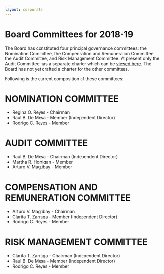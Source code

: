 ```yaml
---
layout: corporate
---
```


Board Committees for 2018-19
====

The Board has constituted four principal governance committees:  the Nomination Committee, the Compensation and Remuneration Committee, the Audit Committee, and Risk Management Committee.  At present only the Audit Committee has a separate charter which can be <a href="https://drive.google.com/file/d/0B19lvllezMF1RmVweWhpY280VTQ/view?usp=sharing" target="_new">viewed here</a>.  The Board has not yet crafted a charter for the other committees.

Following is the current composition of these committees:

NOMINATION COMMITTEE
====
- Regina O. Reyes			-  Chairman
- Raul B. De Mesa 		-  Member (Independent Director)
- Rodrigo C. Reyes				-  Member


AUDIT COMMITTEE
===========
- Raul B. De Mesa			-  Chairman (Independent Director)
- Martha R. Horrigan		-  Member
- Arturo V. Magtibay		-  Member


COMPENSATION AND REMUNERATION COMMITTEE
====
- Arturo V. Magtibay			-  Chairman
- Clarita T. Zarraga			-  Member (Independent Director)
- Rodrigo C. Reyes				-  Member


RISK MANAGEMENT COMMITTEE
====
- Clarita T. Zarraga			-  Chairman (Independent Director)
- Raul B. De Mesa			-  Member (Independent Director)
- Rodrigo C. Reyes				-  Member

